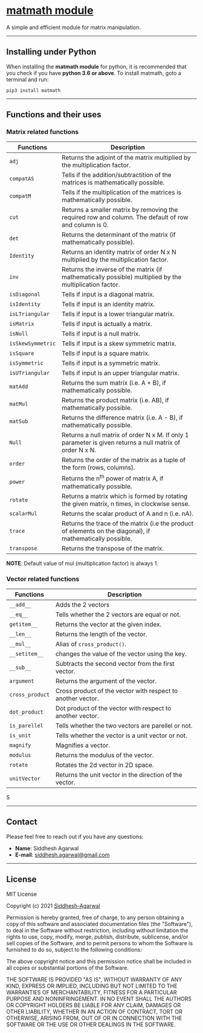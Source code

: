 # [matmath module](https://github.com/Siddhesh-Agarwal/matmath)

A simple and efficient module for matrix manipulation.
___________________________________________________________________________

## Installing under Python

When installing the **matmath module** for python, it is recommended that you check if you have **python 3.6 or above**.
To install matmath, goto a terminal and run:

    pip3 install matmath
___________________________________________________________________________

## Functions and their uses

### Matrix related functions

| Functions         | Description                                                                                                |
| ----------------- | ---------------------------------------------------------------------------------------------------------- |
| `adj`             | Returns the adjoint of the matrix multiplied by the multiplication factor.                                 |
| `compatAS`        | Tells if the addition/subtractition of the matrices is mathematically possible.                            |
| `compatM`         | Tells if the multiplication of the matrices is mathematically possible.                                    |
| `cut`             | Returns a smaller matrix by removing the required row and column. The default of row and column is 0.      |
| `det`             | Returns the determinant of the matrix (if mathematically possible).                                        |
| `Identity`        | Returns an identity matrix of order N x N multiplied by the multiplication factor.                         |
| `inv`             | Returns the inverse of the matrix (if mathematically possible) multiplied by the multiplication factor.    |
| `isDiagonal`      | Tells if input is a diagonal matrix.                                                                       |
| `isIdentity`      | Tells if input is an identity matrix.                                                                      |
| `isLTriangular`   | Tells if input is a lower triangular matrix.                                                               |
| `isMatrix`        | Tells if input is actually a matrix.                                                                       |
| `isNull`          | Tells if input is a null matrix.                                                                           |
| `isSkewSymmetric` | Tells if input is a skew symmetric matrix.                                                                 |
| `isSquare`        | Tells if input is a square matrix.                                                                         |
| `isSymmetric`     | Tells if input is a symmetric matrix.                                                                      |
| `isUTriangular`   | Tells if input is an upper triangular matrix.                                                              |
| `matAdd`          | Returns the sum matrix (i.e. A + B), if mathematically possible.                                           |
| `matMul`          | Returns the product matrix (i.e. AB), if mathematically possible.                                          |
| `matSub`          | Returns the difference matrix (i.e. A - B), if mathematically possible.                                    |
| `Null`            | Returns a null matrix of order N x M. If only 1 parameter is given returns a null matrix of order N x N.   |
| `order`           | Returns the order of the matrix as a tuple of the form (rows, columns).                                    |
| `power`           | Returns the n<sup>th</sup> power of matrix A, if mathematically possible.                                  |
| `rotate`          | Returns a matrix which is formed by rotating the given matrix, n times, in clockwise sense.                |
| `scalarMul`       | Returns the scalar product of A and n (i.e. nA).                                                           |
| `trace`           | Returns the trace of the matrix (i.e the product of elements on the diagonal), if mathematically possible. |
| `transpose`       | Returns the transpose of the matrix.                                                                       |

**NOTE**: Default value of mul (multiplication factor) is always 1.

### Vector related functions

| Functions       | Description                                                 |
| --------------- | ----------------------------------------------------------- |
| `__add__`       | Adds the 2 vectors                                          |
| `__eq__`        | Tells whether the 2 vectors are equal or not.               |
| `getitem__`     | Returns the vector at the given index.                      |
| `__len__`       | Returns the length of the vector.                           |
| `__mul__`       | Alias of `cross_product()`.                                 |
| `__setitem__`   | changes the value of the vector using the key.              |
| `__sub__`       | Subtracts the second vector from the first vector.          |
| `argument`      | Returns the argument of the vector.                         |
| `cross_product` | Cross product of the vector with respect to another vector. |
| `dot_product`   | Dot product of the vector with respect to another vector.   |
| `is_parellel`   | Tells whether the two vectors are parellel or not.          |
| `is_unit`       | Tells whether the vector is a unit vector or not.           |
| `magnify`       | Magnifies a vector.                                         |
| `modulus`       | Returns the modulus of the vector.                          |
| `rotate`        | Rotates the 2d vector in 2D space.                          |
| `unitVector`    | Returns the unit vector in the direction of the vector.     |
S
___________________________________________________________________________

## Contact

Please feel free to reach out if you have any questions:

* **Name**: Siddhesh Agarwal
* **E-mail**: siddhesh.agarwal@gmail.com

___________________________________________________________________________

## License

MIT License

Copyright (c) 2021 [Siddhesh-Agarwal](https://www.github.com/Siddhesh-Agarwal)

Permission is hereby granted, free of charge, to any person obtaining a copy
of this software and associated documentation files (the "Software"), to deal
in the Software without restriction, including without limitation the rights
to use, copy, modify, merge, publish, distribute, sublicense, and/or sell
copies of the Software, and to permit persons to whom the Software is
furnished to do so, subject to the following conditions:

The above copyright notice and this permission notice shall be included in all
copies or substantial portions of the Software.

THE SOFTWARE IS PROVIDED "AS IS", WITHOUT WARRANTY OF ANY KIND, EXPRESS OR
IMPLIED, INCLUDING BUT NOT LIMITED TO THE WARRANTIES OF MERCHANTABILITY,
FITNESS FOR A PARTICULAR PURPOSE AND NONINFRINGEMENT. IN NO EVENT SHALL THE
AUTHORS OR COPYRIGHT HOLDERS BE LIABLE FOR ANY CLAIM, DAMAGES OR OTHER
LIABILITY, WHETHER IN AN ACTION OF CONTRACT, TORT OR OTHERWISE, ARISING FROM,
OUT OF OR IN CONNECTION WITH THE SOFTWARE OR THE USE OR OTHER DEALINGS IN THE
SOFTWARE.
